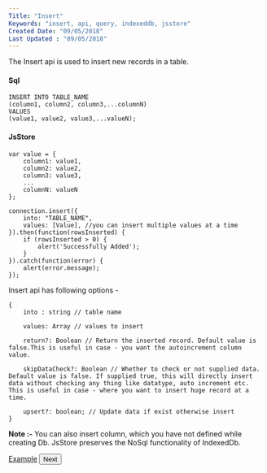 ```yaml
---
Title: "Insert"
Keywords: "insert, api, query, indexeddb, jsstore"
Created Date: "09/05/2018"
Last Updated : "09/05/2018"
---
```


The Insert api is used to insert new records in a table.

#### Sql

```
INSERT INTO TABLE_NAME
(column1, column2, column3,...columnN)
VALUES
(value1, value2, value3,...valueN);
```

#### JsStore

```
var value = {
    column1: value1,
    column2: value2,
    column3: value3,
    ...
    columnN: valueN
};

connection.insert({
    into: "TABLE_NAME",
    values: [Value], //you can insert multiple values at a time
}).then(function(rowsInserted) {
    if (rowsInserted > 0) {
        alert('Successfully Added');
    }
}).catch(function(error) {
    alert(error.message);
});
```

Insert api has following options -

```
{
    into : string // table name

    values: Array // values to insert

    return?: Boolean // Return the inserted record. Default value is false.This is useful in case - you want the autoincrement column value.

    skipDataCheck?: Boolean // Whether to check or not supplied data. Default value is false. If supplied true, this will directly insert data without checking any thing like datatype, auto increment etc. This is useful in case - where you want to insert huge record at a time.

    upsert?: boolean; // Update data if exist otherwise insert 
}
```

**Note :-** You can also insert column, which you have not defined while creating Db. JsStore preserves the NoSql functionality of IndexedDb.

<p class="margin-top-40px text-center">
    <a class="btn info" target="_blank" href="/example/insert">Example</a>
    <button class="btn info btnNext">Next</button>
</p>